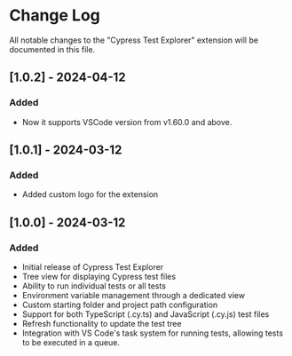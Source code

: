 # Change Log

All notable changes to the "Cypress Test Explorer" extension will be documented in this file.

## [1.0.2] - 2024-04-12

### Added

- Now it supports VSCode version from v1.60.0 and above.

## [1.0.1] - 2024-03-12

### Added

- Added custom logo for the extension

## [1.0.0] - 2024-03-12

### Added

- Initial release of Cypress Test Explorer
- Tree view for displaying Cypress test files
- Ability to run individual tests or all tests
- Environment variable management through a dedicated view
- Custom starting folder and project path configuration
- Support for both TypeScript (.cy.ts) and JavaScript (.cy.js) test files
- Refresh functionality to update the test tree
- Integration with VS Code's task system for running tests, allowing tests to be executed in a queue.
